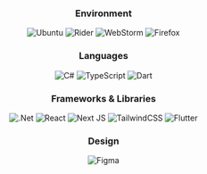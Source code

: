 

<div align="center">
  
  ### Environment
  ![Ubuntu](https://img.shields.io/badge/Ubuntu-E95420?style=for-the-badge) ![Rider](https://img.shields.io/badge/Rider-000000.svg?style=for-the-badge&logo=Rider&logoColor=002b36&color=002b36&labelColor=fdf6e3) ![WebStorm](https://img.shields.io/badge/webstorm-143?style=for-the-badge&logo=webstorm&logoColor=002b36&color=002b36&labelColor=fdf6e3) ![Firefox](https://img.shields.io/badge/Firefox-FF7139?style=for-the-badge&logo=Firefox-Browser&logoColor=002b36&color=002b36&labelColor=fdf6e3) 
  ### Languages
![C#](https://img.shields.io/badge/c%23-%23239120.svg?style=for-the-badge&logo=c-sharp&logoColor=002b36&color=002b36&labelColor=fdf6e3) ![TypeScript](https://img.shields.io/badge/typescript-%23007ACC.svg?style=for-the-badge&logo=typescript&logoColor=002b36&color=002b36&labelColor=fdf6e3) ![Dart](https://img.shields.io/badge/dart-%230175C2.svg?style=for-the-badge&logo=dart&logoColor=002b36&color=002b36&labelColor=fdf6e3) 
### Frameworks & Libraries
![.Net](https://img.shields.io/badge/.NET-5C2D91?style=for-the-badge&logo=.net&logoColor=002b36&color=002b36&labelColor=fdf6e3) ![React](https://img.shields.io/badge/react-%2320232a.svg?style=for-the-badge&logo=react&logoColor=002b36&color=002b36&labelColor=fdf6e3) ![Next JS](https://img.shields.io/badge/Next-black?style=for-the-badge&logo=next.js&logoColor=002b36&color=002b36&labelColor=fdf6e3) ![TailwindCSS](https://img.shields.io/badge/tailwindcss-%2338B2AC.svg?style=for-the-badge&logo=tailwind-css&logoColor=002b36&color=002b36&labelColor=fdf6e3) ![Flutter](https://img.shields.io/badge/Flutter-%2302569B.svg?style=for-the-badge&logo=Flutter&logoColor=002b36&color=002b36&labelColor=fdf6e3) 
### Design
![Figma](https://img.shields.io/badge/figma-%23F24E1E.svg?style=for-the-badge&logo=figma&logoColor=002b36&color=002b36&labelColor=fdf6e3)
  
 </div>



